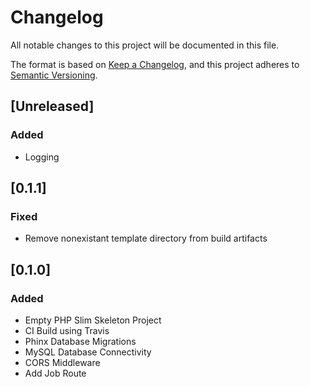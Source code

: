 # Changelog
All notable changes to this project will be documented in this file.

The format is based on [Keep a Changelog](https://keepachangelog.com/en/1.0.0/),
and this project adheres to [Semantic Versioning](https://semver.org/spec/v2.0.0.html).

## [Unreleased]
### Added
 - Logging

## [0.1.1]
### Fixed
 - Remove nonexistant template directory from build artifacts

## [0.1.0]
### Added
 - Empty PHP Slim Skeleton Project
 - CI Build using Travis
 - Phinx Database Migrations
 - MySQL Database Connectivity
 - CORS Middleware
 - Add Job Route